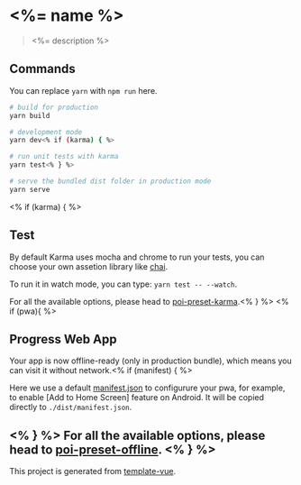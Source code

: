 # <%= name %>

> <%= description %>

## Commands

You can replace `yarn` with `npm run` here.

```bash
# build for production
yarn build

# development mode
yarn dev<% if (karma) { %>

# run unit tests with karma
yarn test<% } %>

# serve the bundled dist folder in production mode
yarn serve
```
<% if (karma) { %>
## Test

By default Karma uses mocha and chrome to run your tests, you can choose your own assetion library like [chai](http://chaijs.com).

To run it in watch mode, you can type: `yarn test -- --watch`.

For all the available options, please head to [poi-preset-karma](https://github.com/egoist/poi/tree/master/packages/poi-preset-karma#options).<% } %>
<% if (pwa){ %>
## Progress Web App

Your app is now offline-ready (only in production bundle), which means you can visit it without network.<% if (manifest) { %>

Here we use a default [manifest.json](./static/manifest.json) to configurure your pwa, for example, to enable [Add to Home Screen] feature on Android. It will be copied directly to `./dist/manifest.json`.

<% } %>
For all the available options, please head to [poi-preset-offline](https://github.com/egoist/poi/tree/master/packages/poi-preset-offline#api).
<% } %>
---

This project is generated from [template-vue](https://github.com/egoist/template-vue).
